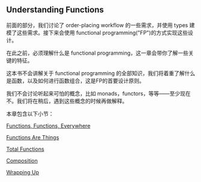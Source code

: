 ## Understanding Functions

前面的部分，我们讨论了 order-placing workflow 的一些需求，并使用 types 建模了这些需求。接下来会使用 functional programming("FP")的方式实现这些设计。  

在此之前，必须理解什么是 functional programming，这一章会带你了解一些关键的特征。

这本书不会讲解关于 functional programming 的全部知识，我们将着重了解什么是函数，以及如何进行函数组合，这是FP的首要设计原则。

我们不会讨论听起来可怕的概念，比如 monads，functors，等等——至少现在不。我们将在稍后，遇到这些概念的时候再做解释。

本章包含以下小节：

[Functions, Functions, Everywhere](./Functions-Functions-Everywhere.md)  

[Functions Are Things](./Functions-Are-Things.md)

[Total Functions](./Total-Functions.md)

[Composition](./Composition.md)

[Wrapping Up](./Wrapping-Up.md)
